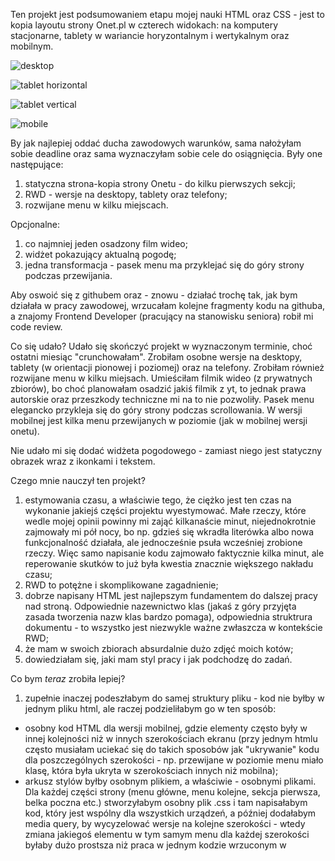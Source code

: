 Ten projekt jest podsumowaniem etapu mojej nauki HTML oraz CSS - jest to kopia layoutu strony Onet.pl w czterech widokach: na komputery stacjonarne, tablety w wariancie horyzontalnym i wertykalnym oraz mobilnym. 

![desktop](https://github.com/user-attachments/assets/dac6da48-70bc-406f-a36b-03df0a093782)

![tablet horizontal](https://github.com/user-attachments/assets/441af189-86c3-47f0-8c10-63725f2df7bc)

![tablet vertical](https://github.com/user-attachments/assets/ce12a4ab-9b65-4fd1-aeb9-642695e1b30d)

![mobile](https://github.com/user-attachments/assets/1b826f32-2fb3-4ebd-9e62-f8295e628077)


By jak najlepiej oddać ducha zawodowych warunków, sama nałożyłam sobie deadline oraz sama wyznaczyłam sobie cele do osiągnięcia. Były one następujące:

1) statyczna strona-kopia strony Onetu - do kilku pierwszych sekcji;
2) RWD - wersje na desktopy, tablety oraz telefony;
3) rozwijane menu w kilku miejscach.

Opcjonalne:
1) co najmniej jeden osadzony film wideo;
2) widżet pokazujący aktualną pogodę;
3) jedna transformacja - pasek menu ma przyklejać się do góry strony podczas przewijania.

Aby oswoić się z githubem oraz - znowu - działać trochę tak, jak bym działała w pracy zawodowej, wrzucałam kolejne fragmenty kodu na githuba, a znajomy Frontend Developer (pracujący na stanowisku seniora) robił mi code review. 

Co się udało? 
Udało się skończyć projekt w wyznaczonym terminie, choć ostatni miesiąc "crunchowałam". Zrobiłam osobne wersje na desktopy, tablety (w orientacji pionowej i poziomej) oraz na telefony. Zrobiłam również rozwijane menu w kilku miejsach. Umieściłam filmik wideo (z prywatnych zbiorów), bo choć planowałam osadzić jakiś filmik z yt, to jednak prawa autorskie oraz przeszkody techniczne mi na to nie pozwoliły. Pasek menu elegancko przykleja się do góry strony podczas scrollowania. W wersji mobilnej jest kilka menu przewijanych w poziomie (jak w mobilnej wersji onetu). 

Nie udało mi się dodać widżeta pogodowego - zamiast niego jest statyczny obrazek wraz z ikonkami i tekstem. 

Czego mnie nauczył ten projekt?
1) estymowania czasu, a właściwie tego, że ciężko jest ten czas na wykonanie jakiejś części projektu wyestymować. Małe rzeczy, które wedle mojej opinii powinny mi zająć kilkanaście minut, niejednokrotnie zajmowały mi pół nocy, bo np. gdzieś się wkradła literówka albo nowa funkcjonalność działała, ale jednocześnie psuła wcześniej zrobione rzeczy. Więc samo napisanie kodu zajmowało faktycznie kilka minut, ale reperowanie skutków to już była kwestia znacznie większego nakładu czasu;
2) RWD to potężne i skomplikowane zagadnienie;
3) dobrze napisany HTML jest najlepszym fundamentem do dalszej pracy nad stroną. Odpowiednie nazewnictwo klas (jakaś z góry przyjęta zasada tworzenia nazw klas bardzo pomaga), odpowiednia struktrura dokumentu - to wszystko jest niezwykle ważne zwłaszcza w kontekście RWD;
4) że mam w swoich zbiorach absurdalnie dużo zdjęć moich kotów;
5) dowiedziałam się, jaki mam styl pracy i jak podchodzę do zadań.  

Co bym *teraz* zrobiła lepiej?
1) zupełnie inaczej podeszłabym do samej struktury pliku - kod nie byłby w jednym pliku html, ale raczej podzieliłabym go w ten sposób:
- osobny kod HTML dla wersji mobilnej, gdzie elementy często były w innej kolejności niż w innych szerokościach ekranu (przy jednym htmlu często musiałam uciekać się do takich sposobów jak "ukrywanie" kodu dla poszczególnych szerokości - np. przewijane w poziomie menu miało klasę, która była ukryta w szerokościach innych niż mobilna);
- arkusz stylów byłby osobnym plikiem, a właściwie - osobnymi plikami. Dla każdej części strony (menu główne, menu kolejne, sekcja pierwsza, belka poczna etc.) stworzyłabym osobny plik .css i tam napisałabym kod, który jest wspólny dla wszystkich urządzeń, a później dodałabym media query, by wycyzelować wersje na kolejne szerokości - wtedy zmiana jakiegoś elementu w tym samym menu dla każdej szerokości byłaby dużo prostsza niż praca w jednym  kodzie wrzuconym w <style> w pliku .html. Dzięki temu właściwości jakiegoś elementu, które są wspólne dla wszystkich urządzeń, byłyby w jednym miejscu, napisane tylko raz (a nie 50 razy, jak mi wytknął mój znajomy frontendowiec).
2) zaprzyjaźniłabym się z css variables lub preprocesorem Sass, by zoptymalizować pracę i nie pisać w kilkudziesięciu miejscach tego samego koloru w RGB/HSL lub tego samego rozmiaru fontu.  
3) nie porywałabym się na RWD ;) tak zupełnie serio - gdybym miała przygotować wersję tylko na desktopy, spokojnie wyrobiłabym się bez crunchowania. Jednocześnie to właśnie praca nad RWD przyniosła mi najwięcej satysfkacji i frajdy (choć to już było raczej pod koniec ;)) oraz to dzięki pracy nad wersjami mobilną oraz tabletową nauczyłam się chyba najwięcej. 
